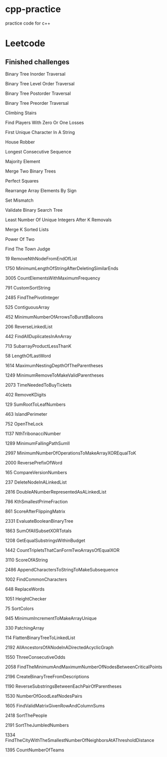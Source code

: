 # cpp-practice
practice code for c++

# Leetcode

## Finished challenges

Binary Tree Inorder Traversal

Binary Tree Level Order Traversal

Binary Tree Postorder Traversal

Binary Tree Preorder Traversal

Climbing Stairs

Find Players With Zero Or One Losses

First Unique Character In A String

House Robber

Longest Consecutive Sequence

Majority Element

Merge Two Binary Trees

Perfect Squares

Rearrange Array Elements By Sign

Set Mismatch

Validate Binary Search Tree

Least Number Of Unique Integers After K Removals

Merge K Sorted Lists

Power Of Two

Find The Town Judge

19 RemoveNthNodeFromEndOfList

1750 MinimumLengthOfStringAfterDeletingSimilarEnds

3005 CountElementsWithMaximumFrequency

791 CustomSortString

2485 FindThePivotInteger

525 ContiguousArray

452 MinimumNumberOfArrowsToBurstBalloons

206 ReverseLinkedList

442 FindAllDuplicatesInAnArray

713 SubarrayProductLessThanK

58 LengthOfLastWord

1614 MaximumNestingDepthOfTheParentheses

1249 MinimumRemoveToMakeValidParentheses

2073 TimeNeededToBuyTickets

402 RemoveKDigits

129 SumRootToLeafNumbers

463 IslandPerimeter

752 OpenTheLock

1137 NthTribonacciNumber

1289 MinimumFallingPathSumII

2997 MinimumNumberOfOperationsToMakeArrayXOREqualToK

2000 ReversePrefixOfWord

165 CompareVersionNumbers

237 DeleteNodeInALinkedList

2816 DoubleANumberRepresentedAsALinkedList

786 KthSmallestPrimeFraction

861 ScoreAfterFlippingMatrix

2331 EvaluateBooleanBinaryTree

1863 SumOfAllSubsetXORTotals

1208 GetEqualSubstringsWithinBudget

1442 CountTripletsThatCanFormTwoArraysOfEqualXOR

3110 ScoreOfAString

2486 AppendCharactersToStringToMakeSubsequence

1002 FindCommonCharacters

648 ReplaceWords

1051 HeightChecker

75 SortColors

945 MinimumIncrementToMakeArrayUnique

330 PatchingArray

114 FlattenBinaryTreeToLinkedList

2192 AllAncestorsOfANodeInADirectedAcyclicGraph

1550 ThreeConsecutiveOdds

2058 FindTheMinimumAndMaximumNumberOfNodesBetweenCriticalPoints

2196 CreateBinaryTreeFromDescriptions

1190 ReverseSubstringsBetweenEachPairOfParentheses

1530 NumberOfGoodLeafNodesPairs

1605 FindValidMatrixGivenRowAndColumnSums

2418 SortThePeople

2191 SortTheJumbledNumbers

1334 FindTheCityWithTheSmallestNumberOfNeighborsAtAThresholdDistance

1395 CountNumberOfTeams